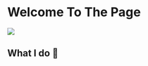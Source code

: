  # Welcome To The Page
 
![](https://media.giphy.com/media/L1R1tvI9svkIWwpVYr/giphy.gif)

##  What I do 💁
